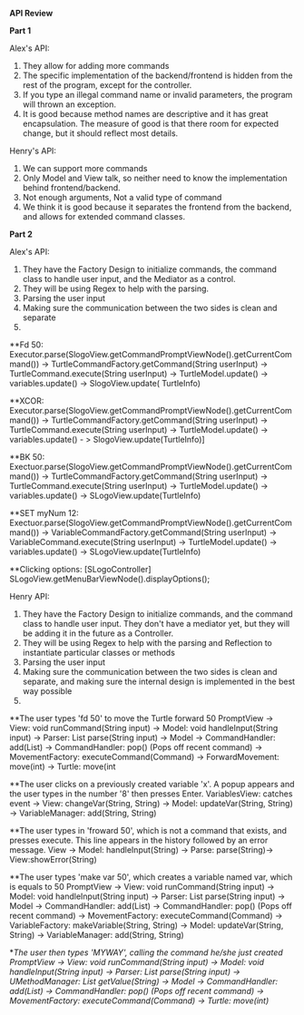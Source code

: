 


**API Review**

**Part 1**

Alex's API: 

1) They allow for adding more commands
2) The specific implementation of the backend/frontend is hidden from the rest of the program, except for the controller. 
3) If you type an illegal command name or invalid parameters, the program will thrown an exception. 
4) It is good because method names are descriptive and it has great encapsulation. The measure of good is that there room for expected change, but it should reflect most details. 

Henry's API:

1) We can support more commands
2) Only Model and View talk, so neither need to know the implementation behind frontend/backend. 
3) Not enough arguments, Not a valid type of command
4) We think it is good because it separates the frontend from the backend, and allows for extended command classes. 

**Part 2**

Alex's API:

1) They have the Factory Design to initialize commands, the command class to handle user input, and the Mediator as a control. 
2) They will be using Regex to help with the parsing.
3) Parsing the user input 
4) Making sure the communication between the two sides is clean and separate 
5) 

**Fd 50: 	         
 Executor.parse(SlogoView.getCommandPromptViewNode().getCurrentCommand()) -> 
TurtleCommandFactory.getCommand(String userInput) -> 
TurtleCommand.execute(String userInput) -> 
TurtleModel.update() -> 
variables.update() -> 
SlogoView.update( TurtleInfo)

**XCOR: Executor.parse(SlogoView.getCommandPromptViewNode().getCurrentCommand()) -> 
TurtleCommandFactory.getCommand(String userInput) -> 
TurtleCommand.execute(String userInput) -> 
TurtleModel.update() ->
variables.update() - > 
SlogoView.update(TurtleInfo)]

**BK 50: Exectuor.parse(SlogoView.getCommandPromptViewNode().getCurrentCommand()) -> 
TurtleCommandFactory.getCommand(String userInput) ->
TurtleCommand.execute(String userInput) -> 
TurtleModel.update() -> 
variables.update() ->
SLogoView.update(TurtleInfo)

**SET myNum 12: Exectuor.parse(SlogoView.getCommandPromptViewNode().getCurrentCommand()) -> 
VariableCommandFactory.getCommand(String userInput) ->
VariableCommand.execute(String userInput) -> 
TurtleModel.update() -> 
variables.update() ->
SLogoView.update(TurtleInfo)

**Clicking options: [SLogoController]
SLogoView.getMenuBarViewNode().displayOptions();


Henry API:

1) They have the Factory Design to initialize commands, and the command class to handle user input. They don't have a mediator yet, but they will be adding it in the future as a Controller. 
2) They will be using Regex to help with the parsing and Reflection to instantiate particular classes or methods
3) Parsing the user input 
4) Making sure the communication between the two sides is clean and separate, and making sure the internal design is implemented in the best way possible
5) 
**The user types 'fd 50' to move the Turtle forward 50
PromptView -> View: void runCommand(String input) -> 
Model: void handleInput(String input) -> 
Parser: List parse(String input) -> Model -> 
CommandHandler: add(List) -> 
CommandHandler: pop() (Pops off recent command) -> 
MovementFactory: executeCommand(Command) -> 
ForwardMovement: move(int) -> Turtle: move(int

**The user clicks on a previously created variable 'x'. A popup appears and the user types in the number '8' then presses Enter.
VariablesView: catches event -> View: changeVar(String, String) -> 
Model: updateVar(String, String) -> VariableManager: add(String, String)

**The user types in 'froward 50', which is not a command that exists, and presses execute. This line appears in the history followed by an error message.
View -> Model: handleInput(String) -> Parse: parse(String)->
View:showError(String)

**The user types 'make var 50', which creates a variable named var, which is equals to 50
PromptView -> View: void runCommand(String input) -> 
Model: void handleInput(String input) -> 
Parser: List parse(String input) -> Model -> 
CommandHandler: add(List) -> 
CommandHandler: pop() (Pops off recent command) -> MovementFactory: executeCommand(Command) -> 
VariableFactory: makeVariable(String, String) -> 
Model: updateVar(String, String) -> VariableManager: add(String, String)

**The user then types 'MYWAY', calling the command he/she just created
PromptView -> View: void runCommand(String input) -> 
Model: void handleInput(String input) -> 
Parser: List parse(String input) -> 
UMethodManager: List getValue(String) -> Model -> 
CommandHandler: add(List) -> 
CommandHandler: pop() (Pops off recent command) -> 
MovementFactory: executeCommand(Command) -> Turtle: move(int)*